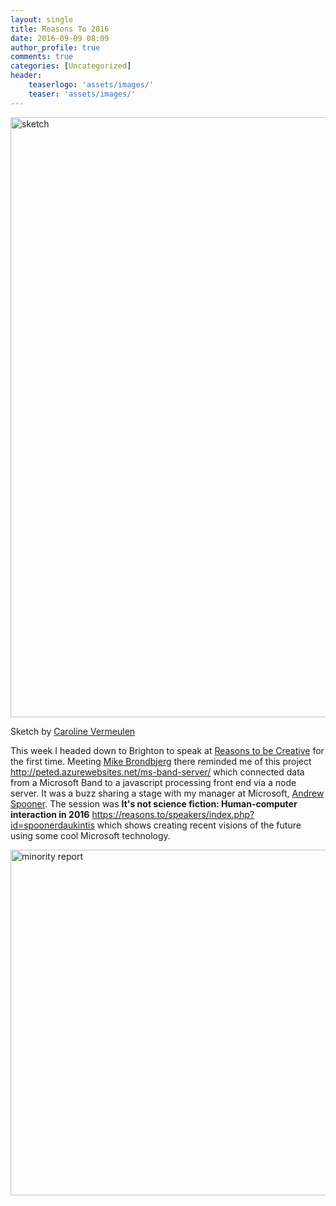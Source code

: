 ```yaml
---
layout: single
title: Reasons To 2016
date: 2016-09-09 08:09
author_profile: true
comments: true
categories: [Uncategorized]
header:
    teaserlogo: 'assets/images/'
    teaser: 'assets/images/'
---
```

<p><a href="{{ site.baseurl }}/assets/images/2016/09/sketch.jpg"><img title="sketch" style="border-top: 0px; border-right: 0px; background-image: none; border-bottom: 0px; padding-top: 0px; padding-left: 0px; border-left: 0px; display: inline; padding-right: 0px" border="0" alt="sketch" src="{{ site.baseurl }}/assets/images/2016/09/sketch_thumb.jpg" width="721" height="960"></a></p> <p>Sketch by <a href="https://twitter.com/Carolin6868">Caroline Vermeulen</a></p> <p>This week I headed down to Brighton to speak at <a title="https://reasons.to/" href="https://reasons.to/">Reasons to be Creative</a> for the first time. Meeting <a href="https://twitter.com/mikebrondbjerg">Mike Brondbjerg</a> there reminded me of this project <a title="http://peted.azurewebsites.net/ms-band-server/" href="http://peted.azurewebsites.net/ms-band-server/">http://peted.azurewebsites.net/ms-band-server/</a> which connected data from a Microsoft Band to a javascript processing front end via a node server. It was a buzz sharing a stage with my manager at Microsoft, <a href="https://twitter.com/andspo">Andrew Spooner</a>. The session was <strong>It's not science fiction: Human-computer interaction in 2016</strong>&nbsp;<a title="https://reasons.to/speakers/index.php?id=spoonerdaukintis" href="https://reasons.to/speakers/index.php?id=spoonerdaukintis">https://reasons.to/speakers/index.php?id=spoonerdaukintis</a> which shows creating recent visions of the future using some cool Microsoft technology.</p> <p><a href="{{ site.baseurl }}/assets/images/2016/09/minority-report.jpg"><img title="minority report" style="border-top: 0px; border-right: 0px; background-image: none; border-bottom: 0px; padding-top: 0px; padding-left: 0px; border-left: 0px; display: inline; padding-right: 0px" border="0" alt="minority report" src="{{ site.baseurl }}/assets/images/2016/09/minority-report_thumb.jpg" width="735" height="553"></a></p>

